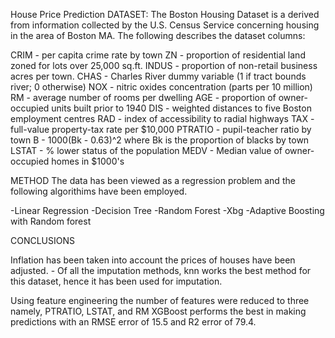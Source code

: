 House Price Prediction 
DATASET: The Boston Housing Dataset is a derived from information collected by the U.S. Census Service concerning housing in the area of Boston MA. 
The following describes the dataset columns:

CRIM - per capita crime rate by town
ZN - proportion of residential land zoned for lots over 25,000 sq.ft.
INDUS - proportion of non-retail business acres per town.
CHAS - Charles River dummy variable (1 if tract bounds river; 0 otherwise)
NOX - nitric oxides concentration (parts per 10 million)
RM - average number of rooms per dwelling
AGE - proportion of owner-occupied units built prior to 1940
DIS - weighted distances to five Boston employment centres
RAD - index of accessibility to radial highways
TAX - full-value property-tax rate per $10,000
PTRATIO - pupil-teacher ratio by town
B - 1000(Bk - 0.63)^2 where Bk is the proportion of blacks by town
LSTAT - % lower status of the population
MEDV - Median value of owner-occupied homes in $1000's

METHOD The data has been viewed as a regression problem and the following algorithims have been employed.

-Linear Regression
-Decision Tree
-Random Forest
-Xbg
-Adaptive Boosting with Random forest

CONCLUSIONS

Inflation has been taken into account the prices of houses have been adjusted. - Of all the imputation methods, knn works the best method for this dataset, hence it has been used for imputation.

Using feature engineering the number of features were reduced to three namely, PTRATIO, LSTAT, and RM
XGBoost performs the best in making predictions with an RMSE error of 15.5 and R2 error of 79.4.
